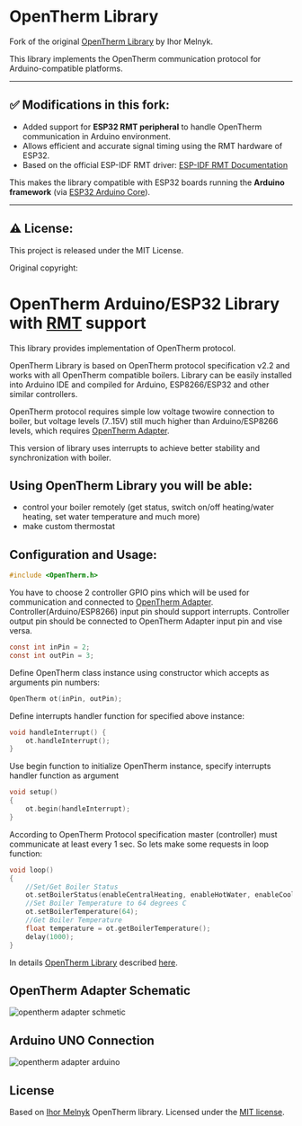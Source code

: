 # OpenTherm Library

Fork of the original [OpenTherm Library](https://github.com/ihormelnyk/opentherm_library) by Ihor Melnyk.

This library implements the OpenTherm communication protocol for Arduino-compatible platforms.

---

## ✅ Modifications in this fork:
- Added support for **ESP32 RMT peripheral** to handle OpenTherm communication in Arduino environment.
- Allows efficient and accurate signal timing using the RMT hardware of ESP32.
- Based on the official ESP-IDF RMT driver:
  [ESP-IDF RMT Documentation](https://docs.espressif.com/projects/esp-idf/en/stable/esp32/api-reference/peripherals/rmt.html)

This makes the library compatible with ESP32 boards running the **Arduino framework** (via [ESP32 Arduino Core](https://github.com/espressif/arduino-esp32)).

---

## ⚠️ License:
This project is released under the MIT License.  

Original copyright:

# OpenTherm Arduino/ESP32 Library with [RMT](https://docs.espressif.com/projects/esp-idf/en/stable/esp32/api-reference/peripherals/rmt.html#rmt-rmt-encoder) support

This library provides implementation of OpenTherm protocol.

OpenTherm Library is based on OpenTherm protocol specification v2.2 and works with all OpenTherm compatible boilers. Library can be easily installed into Arduino IDE and compiled for Arduino, ESP8266/ESP32 and other similar controllers. 

OpenTherm protocol requires simple low voltage twowire connection to boiler, but voltage levels (7..15V) still much higher than Arduino/ESP8266 levels, which requires [OpenTherm Adapter](http://ihormelnyk.com/opentherm_adapter).

This version of library uses interrupts to achieve better stability and synchronization with boiler.

## Using OpenTherm Library you will be able:
- control your boiler remotely (get status, switch on/off heating/water heating, set water temperature and much more)
- make custom thermostat

## Configuration and Usage:
```c
#include <OpenTherm.h>
```
You have to choose 2 controller GPIO pins which will be used for communication and connected to [OpenTherm Adapter](http://ihormelnyk.com/opentherm_adapter). Controller(Arduino/ESP8266) input pin should support interrupts.
Controller output pin should be connected to OpenTherm Adapter input pin and vise versa.
```c
const int inPin = 2;
const int outPin = 3;
```
Define OpenTherm class instance using constructor which accepts as arguments pin numbers:
```c
OpenTherm ot(inPin, outPin);
```
Define interrupts handler function for specified above instance:
```c
void handleInterrupt() {
	ot.handleInterrupt();
}
```
Use begin function to initialize OpenTherm instance, specify interrupts handler function as argument
```c
void setup()
{
    ot.begin(handleInterrupt);
}
```
According to OpenTherm Protocol specification master (controller) must communicate at least every 1 sec. So lets make some requests in loop function:
```c
void loop()
{	
    //Set/Get Boiler Status
    ot.setBoilerStatus(enableCentralHeating, enableHotWater, enableCooling);
    //Set Boiler Temperature to 64 degrees C
    ot.setBoilerTemperature(64);
    //Get Boiler Temperature
    float temperature = ot.getBoilerTemperature();
    delay(1000);
}
```

In details [OpenTherm Library](http://ihormelnyk.com/opentherm_library) described [here](http://ihormelnyk.com/opentherm_library).

## OpenTherm Adapter Schematic
![opentherm adapter schmetic](http://ihormelnyk.com/Content/Pages/opentherm_adapter/opentherm_adapter_schematic.png)

## Arduino UNO Connection
![opentherm adapter arduino](http://ihormelnyk.com/Content/Pages/opentherm_adapter/opentherm_adapter_arduino_connection.png)

## License
Based on [Ihor Melnyk](http://ihormelnyk.com) OpenTherm library. Licensed under the [MIT license](/LICENSE?raw=true).
